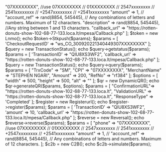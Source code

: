 <?php

require "vendor/autoload.php";

use Steevoh\Mpesa\C2B\C2B;
use Steevoh\Mpesa\C2B\Lnmo;
use Steevoh\Mpesa\C2B\DynamicQR;
use Steevoh\Mpesa\C2B\Registerurl;
use Steevoh\Mpesa\C2B\Reversal;
use Steevoh\Mpesa\C2B\TransactionStatus;

$params = [
    "phone" => "07XXXXXXXX", //use 07XXXXXXXX // 01XXXXXXXX // 2547xxxxxxxx // 2541xxxxxxxx // +2547xxxxxxxx // +2541xxxxxxxx
    "amount" => 1, //
    "account_ref" => rand(8854, 545445), // Any combinations of letters and numbers. Maximum of 12 characters.
    "description" => rand(8854, 545445), //Any string between 1 and 13 characters.
    "callback_url" => "https://rotten-donuts-show-102-68-77-133.loca.lt/mpesa/Callback.php"
];

$token = new Lnmo();
echo $token->Stkpush($params);

$params = [
    'CheckoutRequestID' => "ws_CO_300920221340449307XXXXXXXX"
];

$query = new TransactionStatus();
echo $query->getstatus($params);

$params = [
    'TransactionID' => "QIU8XS3WF2",
    'callback_url' => "https://rotten-donuts-show-102-68-77-133.loca.lt/mpesa/Callback.php"
];

$query = new TransactionStatus();
echo $query->query($params);

$params = [
    "TrxCode" => "SM",
    "CPI" => "07XXXXXXXX",
    "MerchantName" => "STEPHEN NGARI",
    "Amount" => 200,
    "RefNo" => "rf384"
];

$options = [
    "width" => 500,
    "height" => 500,
    "alt" => ""
];

$qr = new DynamicQR();
echo $qr->generateQR($params, $options);

$params = [
    "ConfirmationURL"=> "https://rotten-donuts-show-102-68-77-133.loca.lt",
    "ValidationURL" => "https://rotten-donuts-show-102-68-77-133.loca.lt",
    "ResponseType" => 'Completed'
];

$register = new Registerurl();
echo $register->register($params);

$params = [
    'TransactionID' => "QIU8XS3WF2",
    'amount' => 10,
    'callback_url' => "https://rotten-donuts-show-102-68-77-133.loca.lt/mpesa/Callback.php"
];

$reverse = new Reversal();
echo $reverse->reverse($params);

$params = [
    "phone" => "07XXXXXXXX", //use 07XXXXXXXX // 01XXXXXXXX // 2547xxxxxxxx // 2541xxxxxxxx // +2547xxxxxxxx // +2541xxxxxxxx
    "amount" => 1, //
    "account_ref" => rand(8854, 545445), // Any combinations of letters and numbers. Maximum of 12 characters.
];

$c2b = new C2B();
echo $c2b->simulate($params);
